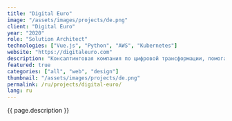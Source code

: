 ```yaml
---
title: "Digital Euro"
image: "/assets/images/projects/de.png"
client: "Digital Euro"
year: "2020"
role: "Solution Architect"
technologies: ["Vue.js", "Python", "AWS", "Kubernetes"]
website: "https://digitaleuro.com"
description: "Консалтинговая компания по цифровой трансформации, помогающая бизнесу модернизировать операции с помощью инновационных технологических решений."
featured: true
categories: ["all", "web", "design"]
thumbnail: "/assets/images/projects/de.png"
permalink: /ru/projects/digital-euro/
lang: ru
---
```


{{ page.description }} 